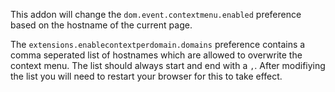 
This addon will change the `dom.event.contextmenu.enabled` preference based on the hostname of the current page.

The `extensions.enablecontextperdomain.domains` preference contains a comma seperated list of hostnames which are allowed to overwrite the context menu.
The list should always start and end with a `,`.
After modifiying the list you will need to restart your browser for this to take effect.

